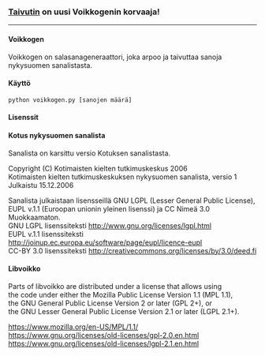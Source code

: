 ### [Taivutin](https://github.com/indigane/taivutin) on uusi Voikkogenin korvaaja!

-----

#### Voikkogen

Voikkogen on salasanageneraattori, joka arpoo ja taivuttaa sanoja nykysuomen sanalistasta.

#### Käyttö

`python voikkogen.py [sanojen määrä]`

#### Lisenssit

#### Kotus nykysuomen sanalista

Sanalista on karsittu versio Kotuksen sanalistasta.

Copyright (C) Kotimaisten kielten tutkimuskeskus 2006\
Kotimaisten kielten tutkimuskeskuksen nykysuomen sanalista, versio 1\
Julkaistu 15.12.2006

Sanalista julkaistaan lisensseillä GNU LGPL (Lesser General Public License), EUPL v.1.1 (Euroopan unionin yleinen lisenssi) ja CC Nimeä 3.0 Muokkaamaton.\
GNU LGPL lisenssiteksti http://www.gnu.org/licenses/lgpl.html \
EUPL v.1.1 lisenssiteksti http://joinup.ec.europa.eu/software/page/eupl/licence-eupl \
CC-BY 3.0 lisenssiteksti http://creativecommons.org/licenses/by/3.0/deed.fi

#### Libvoikko

Parts of libvoikko are distributed under a license that allows using\
the code under either the Mozilla Public License Version 1.1 (MPL 1.1),\
the GNU General Public License Version 2 or later (GPL 2+), or\
the GNU Lesser General Public License Version 2.1 or later (LGPL 2.1+).

https://www.mozilla.org/en-US/MPL/1.1/ \
https://www.gnu.org/licenses/old-licenses/gpl-2.0.en.html \
https://www.gnu.org/licenses/old-licenses/lgpl-2.1.en.html
